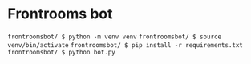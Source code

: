 # Frontrooms bot
`frontroomsbot/ $ python -m venv venv`
`frontroomsbot/ $ source venv/bin/activate`
`frontroomsbot/ $ pip install -r requirements.txt`
`frontroomsbot/ $ python bot.py`
